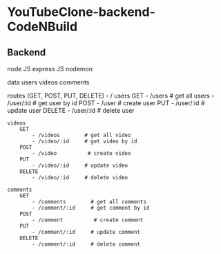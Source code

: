 # YouTubeClone-backend-CodeNBuild

## Backend
node JS
express JS
nodemon

data
    users
    videos
    comments

routes (GET, POST, PUT, DELETE)
    - /
    users
        GET
            - /users        # get all users
            - /user/:id     # get user by id
        POST
            - /user          # create user
        PUT
            - /user/:id     # update user
        DELETE
            - /user/:id     # delete user

    videos
        GET
            - /videos        # get all video
            - /video/:id     # get video by id
        POST
            - /video          # create video
        PUT
            - /video/:id     # update video
        DELETE
            - /video/:id     # delete video

    comments
        GET
            - /comments        # get all comments
            - /comment/:id     # get comment by id
        POST
            - /comment          # create comment
        PUT
            - /comment/:id     # update comment
        DELETE
            - /comment/:id     # delete comment

